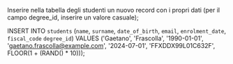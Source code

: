 Inserire nella tabella degli studenti un nuovo record con i propri dati (per il campo
degree_id, inserire un valore casuale);


INSERT INTO `students` (`name`, `surname`, `date_of_birth`, `email`, `enrolment_date`, `fiscal_code` `degree_id`)
VALUES ('Gaetano', 'Frascolla', '1990-01-01', 'gaetano.frascolla@example.com', '2024-07-01', 'FFXDDX99L01C632F', FLOOR(1 + (RAND() * 10)));
